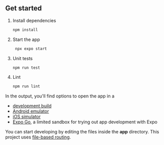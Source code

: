 ## Get started

1. Install dependencies

   ```bash
   npm install
   ```

2. Start the app

   ```bash
    npx expo start
   ```

3. Unit tests

   ```bash
   npm run test
   ```

4. Lint
   ```bash
   npm run lint
   ```

In the output, you'll find options to open the app in a

- [development build](https://docs.expo.dev/develop/development-builds/introduction/)
- [Android emulator](https://docs.expo.dev/workflow/android-studio-emulator/)
- [iOS simulator](https://docs.expo.dev/workflow/ios-simulator/)
- [Expo Go](https://expo.dev/go), a limited sandbox for trying out app development with Expo

You can start developing by editing the files inside the **app** directory. This project uses [file-based routing](https://docs.expo.dev/router/introduction).
